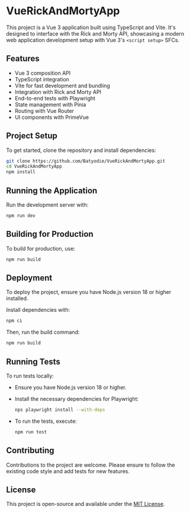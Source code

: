 
# VueRickAndMortyApp

This project is a Vue 3 application built using TypeScript and Vite. It's designed to interface with the Rick and Morty API, showcasing a modern web application development setup with Vue 3's `<script setup>` SFCs.

## Features

- Vue 3 composition API
- TypeScript integration
- Vite for fast development and bundling
- Integration with Rick and Morty API
- End-to-end tests with Playwright
- State management with Pinia
- Routing with Vue Router
- UI components with PrimeVue

## Project Setup

To get started, clone the repository and install dependencies:

```bash
git clone https://github.com/Batyodie/VueRickAndMortyApp.git
cd VueRickAndMortyApp
npm install
```

## Running the Application

Run the development server with:

```bash
npm run dev
```

## Building for Production

To build for production, use:

```bash
npm run build
```

## Deployment

To deploy the project, ensure you have Node.js version 18 or higher installed. 

Install dependencies with:

```bash
npm ci
```

Then, run the build command:

```bash
npm run build
```

## Running Tests

To run tests locally:

- Ensure you have Node.js version 18 or higher.
- Install the necessary dependencies for Playwright:

  ```bash
  nps playwright install --with-deps
  ```

- To run the tests, execute:

  ```bash
  npm run test
  ```

## Contributing

Contributions to the project are welcome. Please ensure to follow the existing code style and add tests for new features.

## License

This project is open-source and available under the [MIT License](LICENSE).
